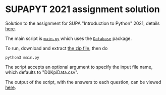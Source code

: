# SUPAPYT 2021 assignment solution

Solution to the assignment for SUPA "Introduction to Python" 2021, details [here](assignment.md).

The main script is [`main.py`](main.py) which uses the [`Database`](Database) package.

To run, download and extract [the zip file](SUPAPYT-2021-Solution.zip), then do

```
python3 main.py
```

The script accepts an optional argument to specify the input file name, which defaults to "D0KpiData.csv".

The output of the script, with the answers to each question, can be viewed [here](stdout).
